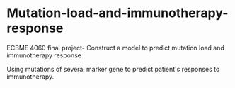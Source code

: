 # Mutation-load-and-immunotherapy-response
ECBME 4060 final project- Construct a model to predict mutation load and immunotherapy response

Using mutations of several marker gene to predict patient's responses to immunotherapy.
